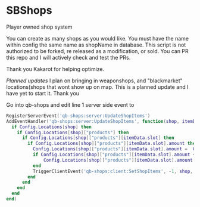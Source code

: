 # SBShops
Player owned shop system

You can create as many shops as you would like. You must have the name within config the same name as shopName in database.
This script is not authorized to be forked, re released as a modification, or sold.
You can PR this repo and I will actively check and test the PRs.


Thank you Kakarot for helping optimize.


*Planned updates* 
I plan on bringing in weaponshops, and "blackmarket" locations(shops that wont show up on map. This is a planned update and I have yet to start it. Thank you


Go into qb-shops and edit line 1 server side event to
```lua
RegisterServerEvent('qb-shops:server:UpdateShopItems')
AddEventHandler('qb-shops:server:UpdateShopItems', function(shop, itemData, amount)
  if Config.Locations[shop] then
    if Config.Locations[shop]["products"] then
      if Config.Locations[shop]["products"][itemData.slot] then
        if Config.Locations[shop]["products"][itemData.slot].amount then
          Config.Locations[shop]["products"][itemData.slot].amount =  Config.Locations[shop]["products"][itemData.slot].amount - amount
          if Config.Locations[shop]["products"][itemData.slot].amount <= 0 then 
              Config.Locations[shop]["products"][itemData.slot].amount = 0
          end
          TriggerClientEvent('qb-shops:client:SetShopItems', -1, shop, Config.Locations[shop]["products"])
        end
      end
    end
  end
end)
